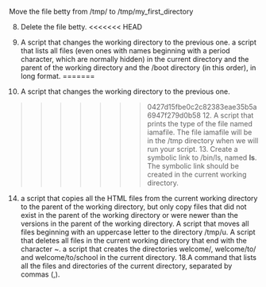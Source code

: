 Move the file betty from /tmp/ to /tmp/my_first_directory

8. Delete the file betty.
<<<<<<< HEAD
10. A script that changes the working directory to the previous one.
a script that lists all files (even ones with names beginning with a period character, which are normally hidden) in the current directory and the parent of the working directory and the /boot directory (in this order), in long format.
=======

9. A script that changes the working directory to the previous one.
>>>>>>> 0427d15fbe0c2c82383eae35b5a6947f279d0b58
       12. A script that prints the type of the file named iamafile. The file iamafile will be in the /tmp directory when we will run your script.
      13. Create a symbolic link to /bin/ls, named __ls__. The symbolic link should be created in the current working directory.
14. a script that copies all the HTML files from the current working directory to the parent of the working directory, but only copy files that did not exist in the parent of the working directory or were newer than the versions in the parent of the working directory.
A script that moves all files beginning with an uppercase letter to the directory /tmp/u.
A script that deletes all files in the current working directory that end with the character ~.
a script that creates the directories welcome/, welcome/to/ and welcome/to/school in the current directory.
18.A command that lists all the files and directories of the current directory, separated by commas (,).
